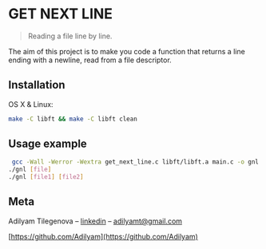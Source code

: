 # GET NEXT LINE
> Reading a file line by line.

The aim of this project is to make you code a function that returns a line
ending with a newline, read from a file descriptor.


## Installation

OS X & Linux:

```sh
make -C libft && make -C libft clean
```

## Usage example

```sh
 gcc -Wall -Werror -Wextra get_next_line.c libft/libft.a main.c -o gnl
./gnl [file]
./gnl [file1] [file2]
```

## Meta

Adilyam Tilegenova – [linkedin](https://www.linkedin.com/in/adilyam-tilegenova-5b3180148/) – adilyamt@gmail.com

[https://github.com/Adilyam](https://github.com/Adilyam)

